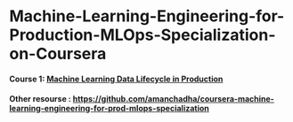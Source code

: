 # Machine-Learning-Engineering-for-Production-MLOps-Specialization-on-Coursera

#### Course 1: [Machine Learning Data Lifecycle in Production](https://github.com/https-deeplearning-ai/machine-learning-engineering-for-production-public)

#### Other resourse : https://github.com/amanchadha/coursera-machine-learning-engineering-for-prod-mlops-specialization
